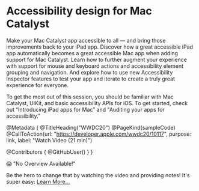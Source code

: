 # Accessibility design for Mac Catalyst

Make your Mac Catalyst app accessible to all&nbsp;—&nbsp;and bring those improvements back to your iPad app. Discover how a great accessible iPad app automatically becomes a great accessible Mac app when adding support for Mac Catalyst. Learn how to further augment your experience with support for mouse and keyboard actions and accessibility element grouping and navigation. And explore how to use new Accessibility Inspector features to test your app and iterate to create a truly great experience for everyone.

To get the most out of this session, you should be familiar with Mac Catalyst, UIKit, and basic accessibility APIs for iOS. To get started, check out “Introducing iPad apps for Mac” and "Auditing your apps for accessibility."

@Metadata {
   @TitleHeading("WWDC20")
   @PageKind(sampleCode)
   @CallToAction(url: "https://developer.apple.com/wwdc20/10117", purpose: link, label: "Watch Video (21 min)")

   @Contributors {
      @GitHubUser(<replace this with your GitHub handle>)
   }
}

😱 "No Overview Available!"

Be the hero to change that by watching the video and providing notes! It's super easy:
 [Learn More…](https://wwdcnotes.github.io/WWDCNotes/documentation/wwdcnotes/contributing)
